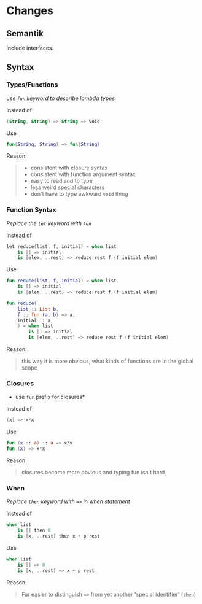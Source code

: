 <!-- This doc uses c for solar syntax, because it works rather nicely with treesitter for markdown -->
# Changes

## Semantik

Include interfaces.


## Syntax

### Types/Functions

*use `fun` keyword to describe lambda types*

Instead of
```kotlin
(String, String) => String => Void
```

Use

```kotlin
fun(String, String) => fun(String)
```

Reason:
> - consistent with closure syntax
> - consistent with function argument syntax
> - easy to read and to type
> - less weird special characters
> - don't have to type awkward `void` thing


### Function Syntax

*Replace the `let` keyword with `fun`*

Instead of
```kotlin
let reduce(list, f, initial) = when list
    is [] => initial
    is [elem, ..rest] => reduce rest f (f initial elem)
```

Use

```kotlin
fun reduce(list, f, initial) = when list
    is [] => initial
    is [elem, ..rest] => reduce rest f (f initial elem)
```

```kotlin
fun reduce(
    list :: List b,
    f :: fun (a, b) => a,
    initial :: a,
    ) = when list
        is [] => initial
        is [elem, ..rest] => reduce rest f (f initial elem)
```

Reason:
> this way it is more obvious, what kinds of functions are in the global scope

### Closures

* use `fun` prefix for closures*

Instead of
```kotlin
(x) => x*x
```

Use

```kotlin
fun (x :: a) :: a => x*x
fun (x) => x*x
```

Reason:
> closures become more obvious and typing fun isn't hard.

### When

*Replace `then` keyword with `=>` in when statement*

Instead of
```kotlin
when list
    is [] then 0
    is [x, ..rest] then x + p rest
```

Use

```kotlin
when list
    is [] => 0
    is [x, ..rest] => x + p rest
````

Reason:
> Far easier to distinguish `=>` from yet another 'special identifier' (`then`)
